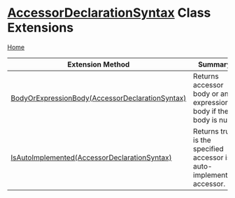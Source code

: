 <a name="_Top"></a>

# [AccessorDeclarationSyntax](https://docs.microsoft.com/en-us/dotnet/api/microsoft.codeanalysis.csharp.syntax.accessordeclarationsyntax) Class Extensions

[Home](../../../../../README.md#_Top)

| Extension Method | Summary |
| ---------------- | ------- |
| [BodyOrExpressionBody(AccessorDeclarationSyntax)](../../../../../Roslynator/CSharp/SyntaxExtensions/BodyOrExpressionBody/README.md#Roslynator_CSharp_SyntaxExtensions_BodyOrExpressionBody_Microsoft_CodeAnalysis_CSharp_Syntax_AccessorDeclarationSyntax_) | Returns accessor body or an expression body if the body is null\. |
| [IsAutoImplemented(AccessorDeclarationSyntax)](../../../../../Roslynator/CSharp/SyntaxExtensions/IsAutoImplemented/README.md#_Top) | Returns true is the specified accessor is auto\-implemented accessor\. |

